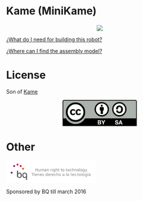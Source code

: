 # Kame (MiniKame)

<p align="center">
<img src="http://cdn.makeagif.com/media/12-22-2015/MQ8z1n.gif" width="400" align="center"> 
</p>

[¿What do I need for building this robot?](https://github.com/bqlabs/miniKame/wiki/BOM)

[¿Where can I find the assembly model?](https://github.com/bqlabs/miniKame/blob/develop/parts/freecad/miniKame.fcstd)

# License

Son of [Kame](https://github.com/bqlabs/kame)

<p align="center">
<img src="doc/images/by-sa.png" width="200" align = "center">
</p>

# Other

<img src="doc/images/bq-logo-human-right-technology.png" width="240" align="center">

Sponsored by BQ till march 2016
